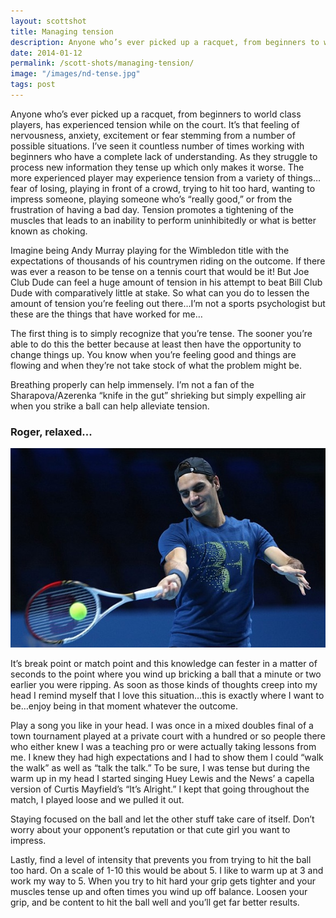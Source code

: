 ```yaml
---
layout: scottshot
title: Managing tension
description: Anyone who’s ever picked up a racquet, from beginners to world class players, has experienced tension while on the court...
date: 2014-01-12
permalink: /scott-shots/managing-tension/
image: "/images/nd-tense.jpg"
tags: post
---
```


Anyone who’s ever picked up a racquet, from beginners to world class players, has experienced tension while on the court. It’s that feeling of nervousness, anxiety, excitement or fear stemming from a number of possible situations. I’ve seen it countless number of times working with beginners who have a complete lack of understanding. As they struggle to process new information they tense up which only makes it worse. The more experienced player may experience tension from a variety of things…fear of losing, playing in front of a crowd, trying to hit too hard, wanting to impress someone, playing someone who’s “really good,” or from the frustration of having a bad day. Tension promotes a tightening of the muscles that leads to an inability to perform uninhibitedly or what is better known as choking.

Imagine being Andy Murray playing for the Wimbledon title with the expectations of thousands of his countrymen riding on the outcome. If there was ever a reason to be tense on a tennis court that would be it! But Joe Club Dude can feel a huge amount of tension in his attempt to beat Bill Club Dude with comparatively little at stake. So what can you do to lessen the amount of tension you’re feeling out there…I’m not a sports psychologist but these are the things that have worked for me…

The first thing is to simply recognize that you’re tense. The sooner you’re able to do this the better because at least then have the opportunity to change things up. You know when you’re feeling good and things are flowing and when they’re not take stock of what the problem might be.

Breathing properly can help immensely. I’m not a fan of the Sharapova/Azerenka “knife in the gut” shrieking but simply expelling air when you strike a ball can help alleviate tension.

### Roger, relaxed...

![RogerRelaxed](/images/rf-relaxed.jpg#wide)

It’s break point or match point and this knowledge can fester in a matter of seconds to the point where you wind up bricking a ball that a minute or two earlier you were ripping. As soon as those kinds of thoughts creep into my head I remind myself that I love this situation…this is exactly where I want to be…enjoy being in that moment whatever the outcome.

Play a song you like in your head. I was once in a mixed doubles final of a town tournament played at a private court with a hundred or so people there who either knew I was a teaching pro or were actually taking lessons from me. I knew they had high expectations and I had to show them I could “walk the walk” as well as “talk the talk.” To be sure, I was tense but during the warm up in my head I started singing Huey Lewis and the News’ a capella version of Curtis Mayfield’s “It’s Alright.” I kept that going throughout the match, I played loose and we pulled it out.

Staying focused on the ball and let the other stuff take care of itself. Don’t worry about your opponent’s reputation or that cute girl you want to impress.

Lastly, find a level of intensity that prevents you from trying to hit the ball too hard. On a scale of 1-10 this would be about 5. I like to warm up at 3 and work my way to 5. When you try to hit hard your grip gets tighter and your muscles tense up and often times you wind up off balance. Loosen your grip, and be content to hit the ball well and you’ll get far better results.
